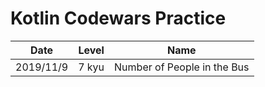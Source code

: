 # Kotlin Codewars Practice

|   Date    | Level |            Name             |
| :-------: | :---: | :-------------------------: |
| 2019/11/9 | 7 kyu | Number of People in the Bus |
